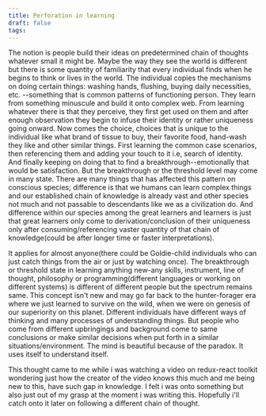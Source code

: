 ```yaml
---
title: Perforation in learning
draft: false
tags:
---
```

 


The notion is people build their ideas on predetermined chain of thoughts whatever small it might be. Maybe the way they see the world is different but there is some quantity of familiarity that every individual finds when he begins to think or lives in the world. The individual copies the mechanisms on doing certain things: washing hands, flushing, buying daily necessities, etc. --something that is common patterns of functioning person. They learn from something minuscule and build it onto complex web. From learning whatever there is that they perceive, they first get used on them and after enough observation they begin to infuse their identity or rather uniqueness going onward. Now comes the choice, choices that is unique to the individual like what brand of tissue to buy, their favorite food, hand-wash they like and other similar things. First learning the common case scenarios, then referencing them and adding your touch to it i.e, search of identity. And finally keeping on doing that to find a breakthrough--emotionally that would be satisfaction. But the breakthrough or the threshold level may come in many state. There are many things that has affected this pattern on conscious species; difference is that we humans can learn complex things and our established chain of knowledge is already vast and other species not much and not passable to descendants like we as a civilization do. And difference within our species among the great learners and learners is just that great learners only come to derivation/conclusion of their uniqueness only after consuming/referencing vaster quantity of that chain of knowledge(could be after longer time or faster interpretations). 

It applies for almost anyone(there could be Goldie-child individuals who can just catch things from the air or just by watching once). The breakthrough or threshold state in learning anything new-any skills, instrument, line of thought, philosophy or programming(different languages or working on different systems) is different of different people but the spectrum remains same. This concept isn't new and may go far back to the hunter-forager era where we just learned to survive on the wild, when we were on genesis of our superiority on this planet. Different individuals have different ways of thinking and many processes of understanding things. But people who come from different upbringings and background come to same conclusions or make similar decisions when put forth in a similar situations/environment. The mind is beautiful because of the paradox. It uses itself to understand itself.

This thought came to me while i was watching a video on redux-react toolkit wondering just how the creator of the video knows this much and me being new to this, have such gap in knowledge. I felt i was onto something but also just out of my grasp at the moment i was writing this. Hopefully i'll catch onto it later on following a different chain of thought.